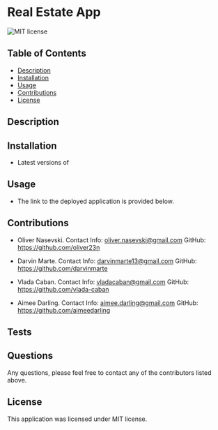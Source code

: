 # Real Estate App

![MIT license](https://img.shields.io/badge/license-MIT-blue)

## Table of Contents

- [Description](#description)
- [Installation](#installation)
- [Usage](#usage)
- [Contributions](#contributions)
- [License](#license)

## Description



## Installation

- Latest versions of 

## Usage

- The link to the deployed application is provided below.



## Contributions

- Oliver Nasevski. 
  Contact Info: oliver.nasevski@gmail.com 
  GitHub: https://github.com/oliver23n

- Darvin Marte. 
  Contact Info: darvinmarte13@gmail.com 
  GitHub: https://github.com/darvinmarte

- Vlada Caban. 
  Contact Info: vladacaban@gmail.com
  GitHub: https://github.com/vlada-caban

- Aimee Darling. 
  Contact Info: aimee.darling@gmail.com
  GitHub: https://github.com/aimeedarling


## Tests

## Questions

Any questions, please feel free to contact any of the contributors listed above. 

## License

 This application was licensed under MIT license.